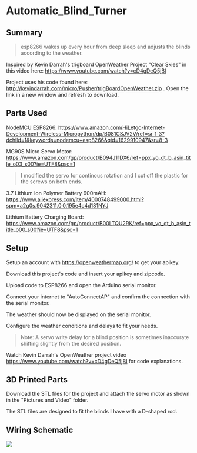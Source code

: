 # Automatic_Blind_Turner

## Summary
> esp8266 wakes up every hour from deep sleep and adjusts the blinds according to the weather.

Inspired by Kevin Darrah's trigboard OpenWeather Project "Clear Skies" in this video here: https://www.youtube.com/watch?v=cD4gDeQ5jBI

Project uses his code found here: http://kevindarrah.com/micro/Pusher/trigBoardOpenWeather.zip . Open the link in a new window and refresh to download.

## Parts Used
NodeMCU ESP8266: https://www.amazon.com/HiLetgo-Internet-Development-Wireless-Micropython/dp/B081CSJV2V/ref=sr_1_3?dchild=1&keywords=nodemcu+esp8266&qid=1629910947&sr=8-3

MG90S Micro Servo Motor: https://www.amazon.com/gp/product/B094J11DX6/ref=ppx_yo_dt_b_asin_title_o03_s00?ie=UTF8&psc=1

> I modified the servo for continous rotation and I cut off the plastic for the screws on both ends.

3.7 Lithium Ion Polymer Battery 900mAH: https://www.aliexpress.com/item/4000748499000.html?spm=a2g0s.9042311.0.0.195e4c4d181NYJ

Lithium Battery Charging Board: https://www.amazon.com/gp/product/B00LTQU2RK/ref=ppx_yo_dt_b_asin_title_o00_s00?ie=UTF8&psc=1

## Setup
Setup an account with https://openweathermap.org/ to get your apikey.

Download this project's code and insert your apikey and zipcode.

Upload code to ESP8266 and open the Arduino serial monitor.

Connect your internet to "AutoConnectAP" and confirm the connection with the serial monitor.

The weather should now be displayed on the serial monitor.

Configure the weather conditions and delays to fit your needs.

> Note: A servo write delay for a blind position is sometimes inaccurate shifting slightly from the desired position.


Watch Kevin Darrah's OpenWeather project video https://www.youtube.com/watch?v=cD4gDeQ5jBI for code explanations.

## 3D Printed Parts
Download the STL files for the project and attach the servo motor as shown in the "Pictures and Video" folder.

The STL files are designed to fit the blinds I have with a D-shaped rod. 

## Wiring Schematic
<img src="https://user-images.githubusercontent.com/84931559/130838155-1e125730-844e-46c5-9714-86559cf0846a.JPG">
